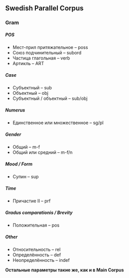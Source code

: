 ## Swedish Parallel Corpus

### Gram
##### POS
* Мест-прил притяжательное – poss
* Союз подчинительный – subord
* Частица глагольная – verb
* Артикль – ART


##### Case
* Субъектный – sub
* Объектный – obj
* Субъектный / объектный – sub/obj


##### Numerus
* Единственное или множественное – sg/pl


##### Gender
* Общий – m-f
* Общий или средний – m-f/n


##### Mood / Form
* Супин – sup


##### Time
* Причастие II – prf


##### Gradus comparationis / Brevity
* Положительная – pos


##### Other
* Относительность – rel
* Определённость – def
* Неопределённость – indef


**Остальные параметры такие же, как и в Main Corpus**

 
